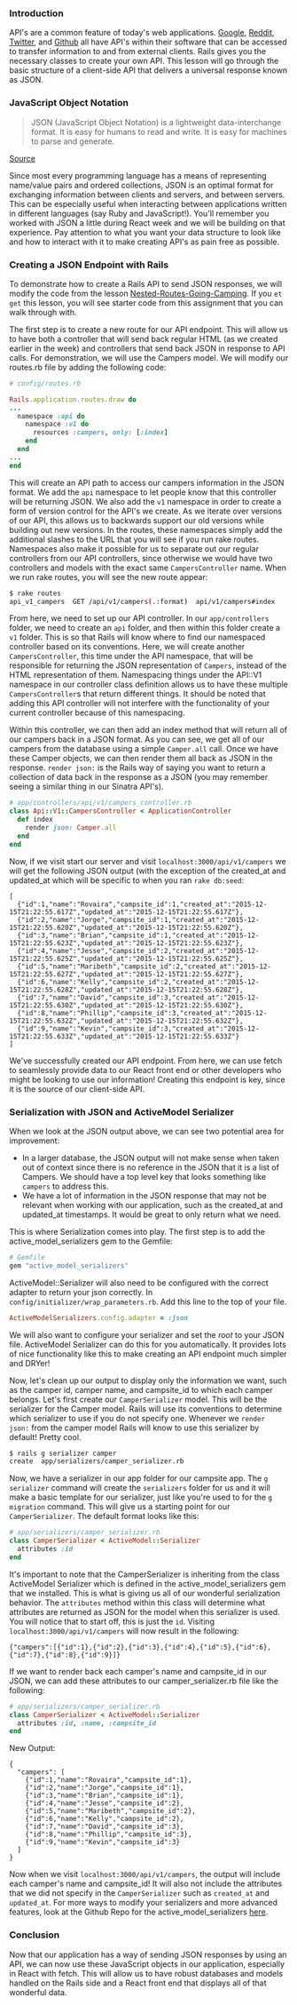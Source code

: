 ### Introduction

API's are a common feature of today's web applications. [Google](https://developers.google.com/api-client-library/), [Reddit](https://www.reddit.com/dev/api), [Twitter](https://dev.twitter.com/overview/documentation), and [Github](https://developer.github.com/v3/) all have API's within their software that can be accessed to transfer information to and from external clients. Rails gives you the necessary classes to create your own API. This lesson will go through the basic structure of a client-side API that delivers a universal response known as JSON.

### JavaScript Object Notation

> JSON (JavaScript Object Notation) is a lightweight data-interchange format. It is easy for humans to read and write. It is easy for machines to parse and generate.

[Source](http://www.json.org/)

Since most every programming language has a means of representing name/value pairs and ordered collections, JSON is an optimal format for exchanging information between clients and servers, and between servers. This can be especially useful when interacting between applications written in different languages (say Ruby and JavaScript!). You'll remember you worked with JSON a little during React week and we will be building on that experience. Pay attention to what you want your data structure to look like and how to interact with it to make creating API's as pain free as possible.

### Creating a JSON Endpoint with Rails

To demonstrate how to create a Rails API to send JSON responses, we will modify the code from the lesson [Nested-Routes-Going-Camping][Nested-Routes-Going-Camping]. If you `et get` this lesson, you will see starter code from this assignment that you can walk through with.

The first step is to create a new route for our API endpoint. This will allow us to have both a controller that will send back regular HTML (as we created earlier in the week) and controllers that send back JSON in response to API calls. For demonstration, we will use the Campers model. We will modify our routes.rb file by adding the following code:

```ruby
# config/routes.rb

Rails.application.routes.draw do
...
  namespace :api do
    namespace :v1 do
      resources :campers, only: [:index]
    end
  end
...
end
```

This will create an API path to access our campers information in the JSON format. We add the `api` namespace to let people know that this controller will be returning JSON. We also add the `v1` namespace in order to create a form of version control for the API's we create. As we iterate over versions of our API, this allows us to backwards support our old versions while building out new versions. In the routes, these namespaces simply add the additional slashes to the URL that you will see if you run rake routes. Namespaces also make it possible for us to separate out our regular controllers from our API controllers, since otherwise we would have two controllers and models with the exact same `CampersController` name. When we run rake routes, you will see the new route appear:

```bash
$ rake routes
api_v1_campers  GET /api/v1/campers(.:format)  api/v1/campers#index
```

From here, we need to set up our API controller. In our `app/controllers` folder, we need to create an `api` folder, and then within this folder create a `v1` folder. This is so that Rails will know where to find our namespaced controller based on its conventions. Here, we will create another `CampersController`, this time under the API namespace, that will be responsible for returning the JSON representation of `Campers`, instead of the HTML representation of them. Namespacing things under the API::V1 namespace in our controller class definition allows us to have these multiple `CampersController`s that return different things. It should be noted that adding this API controller will not interfere with the functionality of your current controller because of this namespacing.

Within this controller, we can then add an index method that will return all of our campers back in a JSON format. As you can see, we get all of our campers from the database using a simple `Camper.all` call. Once we have these Camper objects, we can then render them all back as JSON in the response. `render json:` is the Rails way of saying you want to return a collection of data back in the response as a JSON (you may remember seeing a similar thing in our Sinatra API's).

```ruby
# app/controllers/api/v1/campers_controller.rb
class Api::V1::CampersController < ApplicationController
  def index
    render json: Camper.all
  end
end
```

Now, if we visit start our server and visit `localhost:3000/api/v1/campers` we will get the following JSON output (with the exception of the created_at and updated_at which will be specific to when you ran `rake db:seed`:

```no-highlight
[
  {"id":1,"name":"Rovaira","campsite_id":1,"created_at":"2015-12-15T21:22:55.617Z","updated_at":"2015-12-15T21:22:55.617Z"},
  {"id":2,"name":"Jorge","campsite_id":1,"created_at":"2015-12-15T21:22:55.620Z","updated_at":"2015-12-15T21:22:55.620Z"},
  {"id":3,"name":"Brian","campsite_id":1,"created_at":"2015-12-15T21:22:55.623Z","updated_at":"2015-12-15T21:22:55.623Z"},
  {"id":4,"name":"Jesse","campsite_id":2,"created_at":"2015-12-15T21:22:55.625Z","updated_at":"2015-12-15T21:22:55.625Z"},
  {"id":5,"name":"Maribeth","campsite_id":2,"created_at":"2015-12-15T21:22:55.627Z","updated_at":"2015-12-15T21:22:55.627Z"},
  {"id":6,"name":"Kelly","campsite_id":2,"created_at":"2015-12-15T21:22:55.628Z","updated_at":"2015-12-15T21:22:55.628Z"},
  {"id":7,"name":"David","campsite_id":3,"created_at":"2015-12-15T21:22:55.630Z","updated_at":"2015-12-15T21:22:55.630Z"},
  {"id":8,"name":"Phillip","campsite_id":3,"created_at":"2015-12-15T21:22:55.632Z","updated_at":"2015-12-15T21:22:55.632Z"},
  {"id":9,"name":"Kevin","campsite_id":3,"created_at":"2015-12-15T21:22:55.633Z","updated_at":"2015-12-15T21:22:55.633Z"}
]
```

We've successfully created our API endpoint. From here, we can use fetch to seamlessly provide data to our React front end or other developers who might be looking to use our information! Creating this endpoint is key, since it is the source of our client-side API.

### Serialization with JSON and ActiveModel Serializer

When we look at the JSON output above, we can see two potential area for improvement:
- In a larger database, the JSON output will not make sense when taken out of context since there is no reference in the JSON that it is a list of Campers. We should have a top level key that looks something like `campers` to address this.
- We have a lot of information in the JSON response that may not be relevant when working with our application, such as the created_at and updated_at timestamps. It would be great to only return what we need.

This is where Serialization comes into play. The first step is to add the active_model_serializers gem to the Gemfile:

```ruby
# Gemfile
gem "active_model_serializers"
```

ActiveModel::Serializer will also need to be configured with the correct adapter to return your json correctly. In `config/initializer/wrap_parameters.rb`. Add this line to the top of your file.

```ruby
ActiveModelSerializers.config.adapter = :json
```

We will also want to configure your serializer and set the *root* to your JSON file. ActiveModel Serializer can do this for you automatically. It provides lots of nice functionality like this to make creating an API endpoint much simpler and DRYer!

Now, let's clean up our output to display only the information we want, such as the camper id, camper name, and campsite_id to which each camper belongs. Let's first create our `CamperSerializer` model. This will be the serializer for the Camper model. Rails will use its conventions to determine which serializer to use if you do not specify one. Whenever we `render json:` from the camper model Rails will know to use this serializer by default! Pretty cool.

```bash
$ rails g serializer camper
create  app/serializers/camper_serializer.rb
```

Now, we have a serializer in our app folder for our campsite app. The `g serializer` command will create the `serializers` folder for us and it will make a basic template for our serializer, just like you're used to for the `g migration` command. This will give us a starting point for our `CamperSerializer`. The default format looks like this:


```ruby
# app/serializers/camper_serializer.rb
class CamperSerializer < ActiveModel::Serializer
  attributes :id
end
```

It's important to note that the CamperSerializer is inheriting from the class ActiveModel Serializer which is defined in the active_model_serializers gem that we installed. This is what is giving us all of our wonderful serialization behavior. The `attributes` method within this class will determine what attributes are returned as JSON for the model when this serializer is used. You will notice that to start off, this is just the `id`. Visiting `localhost:3000/api/v1/campers` will now result in the following:

```
{"campers":[{"id":1},{"id":2},{"id":3},{"id":4},{"id":5},{"id":6},{"id":7},{"id":8},{"id":9}]}
```

If we want to render back each camper's name and campsite_id in our JSON, we can add these attributes to our camper_serializer.rb file like the following:

```ruby
# app/serializers/camper_serializer.rb
class CamperSerializer < ActiveModel::Serializer
  attributes :id, :name, :campsite_id
end
```

New Output:
```
{
  "campers": [
    {"id":1,"name":"Rovaira","campsite_id":1},
    {"id":2,"name":"Jorge","campsite_id":1},
    {"id":3,"name":"Brian","campsite_id":1},
    {"id":4,"name":"Jesse","campsite_id":2},
    {"id":5,"name":"Maribeth","campsite_id":2},
    {"id":6,"name":"Kelly","campsite_id":2},
    {"id":7,"name":"David","campsite_id":3},
    {"id":8,"name":"Phillip","campsite_id":3},
    {"id":9,"name":"Kevin","campsite_id":3}
  ]
}
```

Now when we visit `localhost:3000/api/v1/campers`, the output will include each camper's name and campsite_id! It will also not include the attributes that we did not specify in the `CamperSerializer` such as `created_at` and `updated_at`. For more ways to modify your serializers and more advanced features, look at the Github Repo for the active_model_serializers [here](https://github.com/rails-api/active_model_serializers).

### Conclusion

Now that our application has a way of sending JSON responses by using an API, we can now use these JavaScript objects in our application, especially in React with fetch. This will allow us to have robust databases and models handled on the Rails side and a React front end that displays all of that wonderful data.

[Nested-Routes-Going-Camping]: /lessons/nested-routes-going-camping
